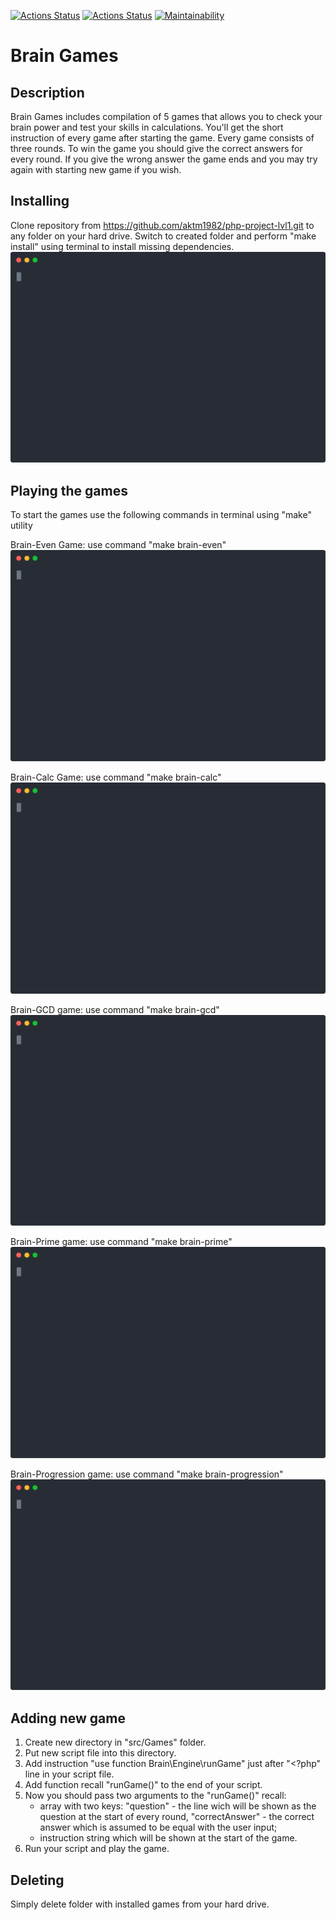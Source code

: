[![Actions Status](https://github.com/aktm1982/php-project-lvl1/workflows/hexlet-check/badge.svg)](https://github.com/aktm1982/php-project-lvl1/actions)
[![Actions Status](https://github.com/aktm1982/php-project-lvl1/workflows/phpcs-check/badge.svg)](https://github.com/aktm1982/php-project-lvl1/actions)
[![Maintainability](https://api.codeclimate.com/v1/badges/d087fcc098958ca20632/maintainability)](https://codeclimate.com/github/aktm1982/php-project-lvl1/maintainability)

Brain Games
============

Description
-----------
Brain Games includes compilation of 5 games that allows you to check your brain power and test your skills in calculations.
You'll get the short instruction of every game after starting the game.
Every game consists of three  rounds. To win the game you should give the correct answers for every round.
If you give the wrong answer the game ends and you may try again with starting new game if you wish.


Installing
----------
Clone repository from https://github.com/aktm1982/php-project-lvl1.git to any folder on your hard drive.
Switch to created folder and perform "make install" using terminal to install missing dependencies.
[![asciicast](examples/make_install.svg)](https://asciinema.org/a/zhIiUAvGxZSg94cXVeFXjSFTX?rows=17&size=medium&autoplay=1)


Playing the games
-----------------
To start the games use the following commands in terminal using "make" utility

Brain-Even Game: 
use command "make brain-even"
[![asciicast](examples/brain_even.svg)](https://asciinema.org/a/yRkvtcNq3bBtxLcHsV0bBIL36?rows=17&size=medium&autoplay=1)

Brain-Calc Game: 
use command "make brain-calc"
[![asciicast](examples/brain_calc.svg)](https://asciinema.org/a/G95RkHT1nbQqLzebYGbfuYevw?rows=17&size=medium&autoplay=1)

Brain-GCD game: 
use command "make brain-gcd"
[![asciicast](examples/brain_gcd.svg)](https://asciinema.org/a/YCuuCplmorwiAdxSoOi2qYFWZ?rows=17&size=medium&autoplay=1)

Brain-Prime game: 
use command "make brain-prime"
[![asciicast](examples/brain_prime.svg)](https://asciinema.org/a/hFJCGVMoWwCxjLsRQvIZanvl6?rows=17&size=medium&autoplay=1)

Brain-Progression game: 
use command "make brain-progression"
[![asciicast](examples/brain_progression.svg)](https://asciinema.org/a/ucjyBRUiyxC67dG8QBcIFLn5z?rows=17&size=medium&autoplay=1)


Adding new game
---------------
1. Create new directory in "src/Games" folder.
2. Put new script file into this directory.
3. Add instruction "use function Brain\Engine\runGame" just after "<?php" line in your script file.
4. Add function recall "runGame()" to the end of your script.
5. Now you should pass two arguments to the "runGame()" recall:
   - array with two keys: "question" - the line wich will be shown as the question at the start of every round, "correctAnswer" - the correct answer which is assumed to be equal with the user input;
   - instruction string which will be shown at the start of the game.
6. Run your script and play the game.


Deleting
--------
Simply delete folder with installed games from your hard drive.
